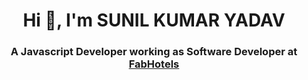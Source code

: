 <h1 align="center">Hi 👋, I'm SUNIL KUMAR YADAV</h1>
<h3 align="center">A Javascript Developer working as Software Developer at <a href="(https://www.fabhotels.com)" target=""_blank>FabHotels</a></h3>
